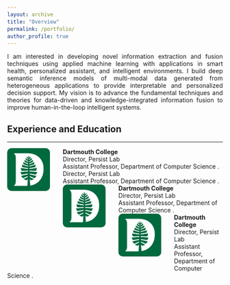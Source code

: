 ```yaml
---
layout: archive
title: "Overview"
permalink: /portfolio/
author_profile: true
---
```


<p align="justify">
I am interested in developing novel information extraction and fusion techniques using applied machine learning with applications in 
  smart health, personalized assistant, and intelligent environments. I build deep semantic inference models of multi-modal data generated 
  from heterogeneous applications to provide interpretable and personalized decision support. My vision is to advance the fundamental techniques and theories for data-driven and knowledge-integrated information fusion to improve human-in-the-loop intelligent systems.
</p> 

## Experience and Education

---
<div style="text-align: left">
	<img src='/images/logos/Dartmouth_Logo.png' alt='Image not Loading'
	style='width: 100px; height:100px; float: left;margin-right: 30px; margin-bottom:30px; border: 10px; border-radius: 10px;'>
	<div style="text-align: left">
		<span> <b> Dartmouth College </b> </span><br/>
	  	<span> Director, Persist Lab </span> <br/>
	  	<span> Assistant Professor, Department of <a href="" style="text-decoration: none"> Computer Science </a>.</span><br/>
		<span> Director, Persist Lab </span> <br/>
	  	<span> Assistant Professor, Department of <a href="" style="text-decoration: none"> Computer Science </a>.</span><br/>
	</div>
</div>

<div style="text-align: left">
	<img src='/images/logos/Dartmouth_Logo.png' alt='Image not Loading'
	style='width: 100px; height:100px; float: left;margin-right: 30px; margin-bottom:30px; border: 10px; border-radius: 10px;'>
	<div style="text-align: left">
		<span> <b> Dartmouth College </b> </span><br/>
	  	<span> Director, Persist Lab </span> <br/>
	  	<span> Assistant Professor, Department of <a href="" style="text-decoration: none"> Computer Science </a>.</span><br/>
	</div>
</div>

<div style="text-align: left">
	<img src='/images/logos/Dartmouth_Logo.png' alt='Image not Loading'
	style='width: 100px; height:100px; float: left;margin-right: 30px; margin-bottom:30px; border: 10px; border-radius: 10px;'>
	<div style="text-align: left">
		<span> <b> Dartmouth College </b> </span><br/>
	  	<span> Director, Persist Lab </span> <br/>
	  	<span> Assistant Professor, Department of <a href="" style="text-decoration: none"> Computer Science </a>.</span><br/>
	</div>
</div>
